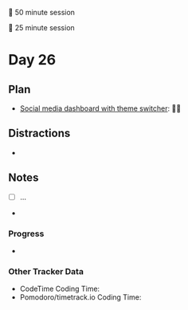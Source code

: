 🍒 50 minute session

🍅 25 minute session

# Day 26

## Plan

-   [Social media dashboard with theme switcher](https://www.frontendmentor.io/challenges/social-media-dashboard-with-theme-switcher-6oY8ozp_H): 🍒🍒

## Distractions

-

## Notes

-   [ ] ...

-

### Progress

-

### Other Tracker Data

-   CodeTime Coding Time:
-   Pomodoro/timetrack.io Coding Time:
